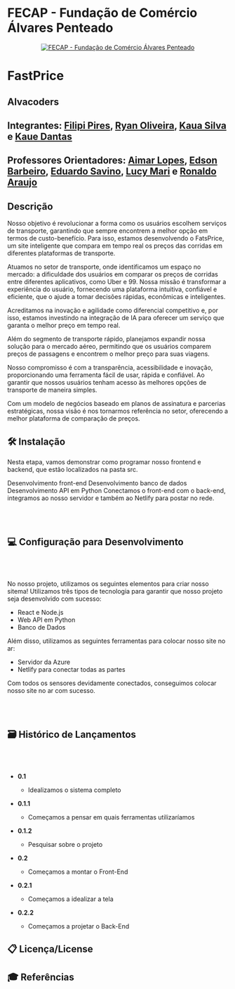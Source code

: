 # FECAP - Fundação de Comércio Álvares Penteado

<p align="center">
<a href= "https://www.fecap.br/"><img src="https://encrypted-tbn0.gstatic.com/images?q=tbn:ANd9GcRhZPrRa89Kma0ZZogxm0pi-tCn_TLKeHGVxywp-LXAFGR3B1DPouAJYHgKZGV0XTEf4AE&usqp=CAU" alt="FECAP - Fundação de Comércio Álvares Penteado" border="0"></a>
</p>

# FastPrice

## Alvacoders

## Integrantes: <a href="">Filipi Pires</a>, <a href="">Ryan Oliveira</a>, <a href="">Kaua Silva</a> e <a href="">Kaue Dantas</a>

## Professores Orientadores:  <a href="">Aimar Lopes</a>, <a href="">Edson Barbeiro</a>, <a href="">Eduardo Savino</a>, <a href="">Lucy Mari</a> e <a href="">Ronaldo Araujo</a>

## Descrição

Nosso objetivo é revolucionar a forma como os usuários escolhem serviços de 
transporte, garantindo que sempre encontrem a melhor opção em termos de 
custo-benefício. Para isso, estamos desenvolvendo o FatsPrice, um site 
inteligente que compara em tempo real os preços das corridas em diferentes 
plataformas de transporte.   

Atuamos no setor de transporte, onde identificamos um espaço no mercado: a 
dificuldade dos usuários em comparar os preços de corridas entre diferentes 
aplicativos, como Uber e 99. Nossa missão é transformar a experiência do 
usuário, fornecendo uma plataforma intuitiva, confiável e eficiente, que o ajude 
a tomar decisões rápidas, econômicas e inteligentes.  

Acreditamos na inovação e agilidade como diferencial competitivo e, por isso, 
estamos investindo na integração de IA para oferecer um serviço que garanta o 
melhor preço em tempo real.  

Além do segmento de transporte rápido, planejamos expandir nossa solução 
para o mercado aéreo, permitindo que os usuários comparem preços de 
passagens e encontrem o melhor preço para suas viagens.  

Nosso compromisso é com a transparência, acessibilidade e inovação, 
proporcionando uma ferramenta fácil de usar, rápida e confiável. Ao garantir 
que nossos usuários tenham acesso às melhores opções de transporte de 
maneira simples.  

Com um modelo de negócios baseado em planos de assinatura e parcerias 
estratégicas, nossa visão é nos tornarmos referência no setor, oferecendo a 
melhor plataforma de comparação de preços.



## 🛠 Instalação

Nesta etapa, vamos demonstrar como programar nosso frontend e backend, que estão localizados na pasta src.

Desenvolvimento front-end 
Desenvolvimento banco de dados 
Desenvolvimento  API em Python
Conectamos o front-end com o back-end, integramos ao nosso servidor e também ao Netlify para postar no rede.

<br><br>
## 💻 Configuração para Desenvolvimento
<br><br>
<p align="center">
<!-- <img src="imagens/PROJETO.jpeg" alt="NOME DO JOGO" border="0"> -->
  
No nosso projeto, utilizamos os seguintes elementos para criar nosso sitema!
Utilizamos três tipos de tecnologia para garantir que nosso projeto seja desenvolvido com sucesso:

- React e Node.js
- Web API em Python
- Banco de Dados 

Além disso, utilizamos as seguintes ferramentas para colocar nosso site no ar:

- Servidor da Azure
- Netlify para conectar todas as partes

Com todos os sensores devidamente conectados, conseguimos colocar nosso site no ar com sucesso.
</p>

<br><br>
## 🗃 Histórico de Lançamentos
<br><br>
- **0.1**  
  - Idealizamos o sistema completo

- **0.1.1**  
  - Começamos a pensar em quais ferramentas utilizaríamos

- **0.1.2**  
  - Pesquisar sobre o projeto  

- **0.2**  
  - Começamos a montar o Front-End

- **0.2.1**  
  - Começamos a idealizar a tela

- **0.2.2**  
  - Começamos a projetar o Back-End
 

## 📋 Licença/License



## 🎓 Referências
